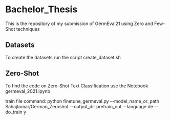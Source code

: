 # Bachelor_Thesis
This is the repository of my submission of GermEval21 using Zero and Few-Shot techniques


## Datasets 
To create the datasets run the script create_dataset.sh

## Zero-Shot 
To find the code on Zero-Shot Text Classification use the Notebook germeval_2021.ipynb


train file command:
python finetune_germeval.py --model_name_or_path Sahajtomar/German_Zeroshot --output_dir pretrain_out --language de --do_train y
